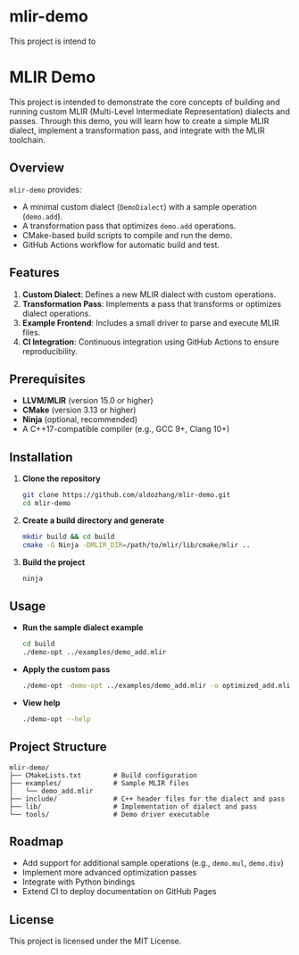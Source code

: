 # mlir-demo

This project is intend to 
# MLIR Demo

This project is intended to demonstrate the core concepts of building and running custom MLIR (Multi-Level Intermediate Representation) dialects and passes. Through this demo, you will learn how to create a simple MLIR dialect, implement a transformation pass, and integrate with the MLIR toolchain.

## Overview

`mlir-demo` provides:
- A minimal custom dialect (`DemoDialect`) with a sample operation (`demo.add`).
- A transformation pass that optimizes `demo.add` operations.
- CMake-based build scripts to compile and run the demo.
- GitHub Actions workflow for automatic build and test.

## Features

1. **Custom Dialect**: Defines a new MLIR dialect with custom operations.
2. **Transformation Pass**: Implements a pass that transforms or optimizes dialect operations.
3. **Example Frontend**: Includes a small driver to parse and execute MLIR files.
4. **CI Integration**: Continuous integration using GitHub Actions to ensure reproducibility.

## Prerequisites

- **LLVM/MLIR** (version 15.0 or higher)
- **CMake** (version 3.13 or higher)
- **Ninja** (optional, recommended)
- A C++17-compatible compiler (e.g., GCC 9+, Clang 10+)

## Installation

1. **Clone the repository**

   ```bash
   git clone https://github.com/aldozhang/mlir-demo.git
   cd mlir-demo
   ```

2. **Create a build directory and generate**

   ```bash
   mkdir build && cd build
   cmake -G Ninja -DMLIR_DIR=/path/to/mlir/lib/cmake/mlir ..
   ```

3. **Build the project**

   ```bash
   ninja
   ```

## Usage

- **Run the sample dialect example**

  ```bash
  cd build
  ./demo-opt ../examples/demo_add.mlir
  ```

- **Apply the custom pass**

  ```bash
  ./demo-opt -demo-opt ../examples/demo_add.mlir -o optimized_add.mlir
  ```

- **View help**

  ```bash
  ./demo-opt --help
  ```

## Project Structure

```
mlir-demo/
├── CMakeLists.txt        # Build configuration
├── examples/             # Sample MLIR files
│   └── demo_add.mlir
├── include/              # C++ header files for the dialect and pass
├── lib/                  # Implementation of dialect and pass
└── tools/                # Demo driver executable
```

## Roadmap

- Add support for additional sample operations (e.g., `demo.mul`, `demo.div`)
- Implement more advanced optimization passes
- Integrate with Python bindings
- Extend CI to deploy documentation on GitHub Pages

## License

This project is licensed under the MIT License.
